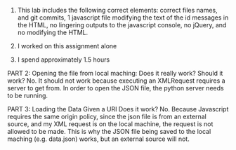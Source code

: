 
1. This lab includes the following correct elements: correct files names, and git commits, 1 javascript file modifying the text of the id messages in the HTML, no lingering outputs to the javascript console, no jQuery, and no modifying the HTML.

2. I worked on this assignment alone

3. I spend approximately 1.5  hours

PART 2:
Opening the file from local maching:
	 Does it really work? Should it work?
	      No. It should not work because executing an XMLRequest requires a server to get from. In order to open the JSON file, the python server needs to be running.

PART 3:
Loading the Data Given a URI
	Does it work?
	     No. Because Javascript requires the same origin policy, since the json file is from an external source, and my XML request is on the local machine, the request is not allowed to be made. This is why the JSON file being saved to the local maching (e.g. data.json) works, but an external source will not.